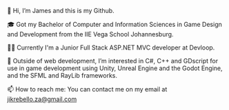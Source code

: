 👋 Hi, I’m James and this is my Github.

🎓 Got my Bachelor of Computer and Information Sciences in Game Design and Development from the IIE Vega School Johannesburg.

👷‍♂️ Currently I'm a Junior Full Stack ASP.NET MVC developer at Devloop.

🌱 Outside of web development, I’m interested in C#, C++ and GDscript for use in game development using Unity, Unreal Engine and the Godot Engine, and the SFML and RayLib frameworks.

📫 How to reach me: You can contact me on my email at jikrebello.za@gmail.com

<!---
Jikrebello/Jikrebello is a ✨ special ✨ repository because its `README.md` (this file) appears on your GitHub profile.
You can click the Preview link to take a look at your changes.
--->
